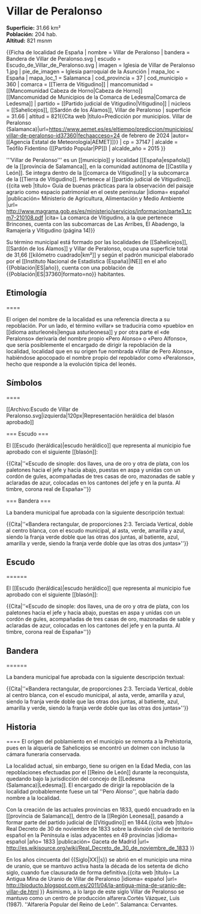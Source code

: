 # Villar de Peralonso

**Superficie:** 31.66 km²  
**Población:** 204 hab.  
**Altitud:** 821 msnm  

{{Ficha de localidad de España
| nombre = Villar de Peralonso
| bandera = Bandera de Villar de Peralonso.svg
| escudo = Escudo_de_Villar_de_Peralonso.svg
| imagen = Iglesia de Villar de Peralonso 1.jpg
| pie_de_imagen = Iglesia parroquial de la Asunción
| mapa_loc = España
| mapa_loc_1 = Salamanca
| cod_provincia = 37
| cod_municipio = 360
| comarca = [[Tierra de Vitigudino]]
| mancomunidad = [[Mancomunidad Cabeza de Horno|Cabeza de Horno]]<br/>[[Mancomunidad de Municipios de la Comarca de Ledesma|Comarca de Ledesma]]
| partido = [[Partido judicial de Vitigudino|Vitigudino]]
| núcleos = [[Sahelicejos]], [[Sardón de los Álamos]], Villar de Peralonso
| superficie = 31.66
| altitud = 821<ref>{{Cita web |título=Predicción por municipios. Villar de Peralonso (Salamanca)|url=https://www.aemet.es/es/eltiempo/prediccion/municipios/villar-de-peralonso-id37360|fechaacceso=24 de febrero de 2024 |autor= [[Agencia Estatal de Meteorología|AEMET]]}}</ref>
| cp = 37147
| alcalde = Teófilo Fidentino ([[Partido Popular|PP]])
| alcalde_año = 2015
}}

'''Villar de Peralonso''' es un [[municipio]] y localidad [[España|española]] de la [[provincia de Salamanca]], en la comunidad autónoma de [[Castilla y León]]. Se integra dentro de la [[comarca de Vitigudino]] y la subcomarca de la [[Tierra de Vitigudino]]. Pertenece al [[partido judicial de Vitigudino]].<ref>{{cita web |título= Guía de buenas prácticas para la observación del paisaje agrario como espacio patrimonial en el oeste peninsular |idioma= español |publicación= Ministerio de Agricultura, Alimentación y Medio Ambiente |url= http://www.magrama.gob.es/es/ministerio/servicios/informacion/parte3_tcm7-210108.pdf |cita= La comarca de Vitigudino, a la que pertenece Brincones, cuenta con las subcomarcas de Las Arribes, El Abadengo, la Ramajería y Vitigudino (página 14)}}</ref>

Su término municipal está formado por las localidades de [[Sahelicejos]], [[Sardón de los Álamos]] y Villar de Peralonso, ocupa una superficie total de 31,66&nbsp;[[kilómetro cuadrado|km²]] y según el padrón municipal elaborado por el [[Instituto Nacional de Estadística (España)|INE]] en el año {{Población|ES|año}}, cuenta con una población de {{Población|ES|37360|formato=no}} habitantes.

## Etimología

====

El origen del nombre de la localidad es una referencia directa a su repoblación. Por un lado, el término «villar» se traduciría como «pueblo» en [[idioma asturleonés|lengua asturleonesa]] y por otra parte el «de Peralonso» derivaría del nombre propio «Pero Alonso» o «Pero Alfonso», que sería posiblemente el encargado de dirigir la repoblación de la localidad, localidad que en su origen fue nombrada «Villar de Pero Alonso», habiéndose apocopado el nombre propio del repoblador como «Peralonso», hecho que responde a la evolución típica del leonés.

## Símbolos

====

[[Archivo:Escudo de Villar de Peralonso.svg|izquierda|120px|Representación heráldica del blasón aprobado]]

=== Escudo ===

El [[Escudo (heráldica)|escudo heráldico]] que representa al municipio fue aprobado con el siguiente [[blasón]]:

{{Cita|''«Escudo de sinople: dos llaves, una de oro y otra de plata, con los paletones hacia el jefe y hacia abajo, puestas en aspa y unidas con un cordón de gules, acompañadas de tres casas de oro, mazonadas de sable y aclaradas de azur, colocadas en los cantones del jefe y en la punta. Al timbre, corona real de España»''}}

=== Bandera ===

La bandera municipal fue aprobada con la siguiente descripción textual:

{{Cita|''«Bandera rectangular, de proporciones 2:3. Terciada Vertical, doble al centro blanca, con el escudo municipal, al asta, verde, amarilla y azul, siendo la franja verde doble que las otras dos juntas, al batiente, azul, amarilla y verde, siendo la franja verde doble que las otras dos juntas»''}}

## Escudo

======

El [[Escudo (heráldica)|escudo heráldico]] que representa al municipio fue aprobado con el siguiente [[blasón]]:

{{Cita|''«Escudo de sinople: dos llaves, una de oro y otra de plata, con los paletones hacia el jefe y hacia abajo, puestas en aspa y unidas con un cordón de gules, acompañadas de tres casas de oro, mazonadas de sable y aclaradas de azur, colocadas en los cantones del jefe y en la punta. Al timbre, corona real de España»''}}

## Bandera

======

La bandera municipal fue aprobada con la siguiente descripción textual:

{{Cita|''«Bandera rectangular, de proporciones 2:3. Terciada Vertical, doble al centro blanca, con el escudo municipal, al asta, verde, amarilla y azul, siendo la franja verde doble que las otras dos juntas, al batiente, azul, amarilla y verde, siendo la franja verde doble que las otras dos juntas»''}}

## Historia

====
El origen del poblamiento en el municipio se remonta a la Prehistoria, pues en la alquería de Sahelicejos se encontró un dolmen con incluso la cámara funeraria conservada.

La localidad actual, sin embargo, tiene su origen en la Edad Media, con las repoblaciones efectuadas por el [[Reino de León]] durante la reconquista, quedando bajo la jurisdicción del concejo de [[Ledesma (Salamanca)|Ledesma]]. El encargado de dirigir la repoblación de la localidad probablemente fuese un tal ''Pero Alonso'', que habría dado nombre a la localidad.

Con la creación de las actuales provincias en 1833, quedó encuadrado en la [[provincia de Salamanca]], dentro de la [[Región Leonesa]], pasando a formar parte del partido judicial de [[Vitigudino]] en 1844.<ref>{{cita web |título= Real Decreto de 30 de noviembre de 1833 sobre la división civil de territorio español en la Península e islas adyacentes en 49 provincias |idioma= español |año= 1833 |publicación= Gaceta de Madrid |url= http://es.wikisource.org/wiki/Real_Decreto_de_30_de_noviembre_de_1833 }}</ref>

En los años cincuenta del {{Siglo|XX||s}} se abrió en el municipio una mina de uranio, que se mantuvo activa hasta la década de los setenta de dicho siglo, cuando fue clausurada de forma definitiva.<ref>{{cita web |título= La Antigua Mina de Uranio de Villar de Peralonso |idioma= español |url= http://bioducto.blogspot.com.es/2011/04/la-antigua-mina-de-uranio-de-villar-de.html }}</ref> Asimismo, a lo largo de este siglo Villar de Peralonso se mantuvo como un centro de producción alfarera.<ref>Cortés Vázquez, Luis (1987). ''Alfarería Popular del Reino de León''. Salamanca: Cervantes.</ref>